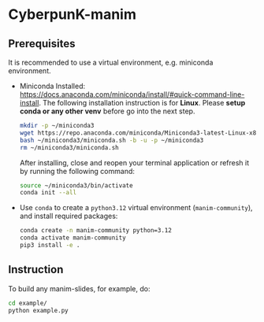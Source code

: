 # CyberpunK-manim

## Prerequisites 
It is recommended to use a virtual environment, e.g. miniconda environment.
- Miniconda Installed: https://docs.anaconda.com/miniconda/install/#quick-command-line-install. The following installation instruction is for **Linux**. Please **setup conda or any other venv** before go into the next step.
    ```bash
    mkdir -p ~/miniconda3
    wget https://repo.anaconda.com/miniconda/Miniconda3-latest-Linux-x86_64.sh -O ~/miniconda3/miniconda.sh
    bash ~/miniconda3/miniconda.sh -b -u -p ~/miniconda3
    rm ~/miniconda3/miniconda.sh
    ```
    After installing, close and reopen your terminal application or refresh it by running the following command:
    ```bash
    source ~/miniconda3/bin/activate
    conda init --all
    ```
- Use `conda` to create a `python3.12` virtual environment (`manim-community`), and install required packages:
    ```bash
    conda create -n manim-community python=3.12
    conda activate manim-community
    pip3 install -e .
    ```

## Instruction
To build any manim-slides, for example, do:
```bash
cd example/
python example.py
```